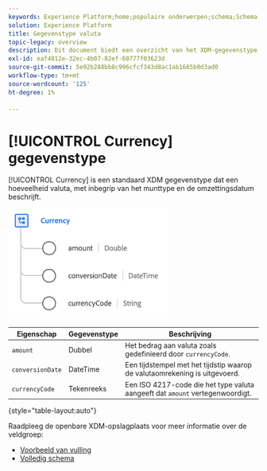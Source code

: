 ```yaml
---
keywords: Experience Platform;home;populaire onderwerpen;schema;Schema;XDM;velden;schema's;Schema's;apparaat;datatype;data-type;data-type;currency;
solution: Experience Platform
title: Gegevenstype valuta
topic-legacy: overview
description: Dit document biedt een overzicht van het XDM-gegevenstype voor valuta.
exl-id: eaf4812e-32ec-4b07-82ef-60777f03623d
source-git-commit: 5e92b288bb8c996cfcf343d8ac1ab1665b0d3ad0
workflow-type: tm+mt
source-wordcount: '125'
ht-degree: 1%

---
```


# [!UICONTROL Currency] gegevenstype

[!UICONTROL Currency] is een standaard XDM gegevenstype dat een hoeveelheid valuta, met inbegrip van het munttype en de omzettingsdatum beschrijft.

![](../images/data-types/currency.png)

| Eigenschap | Gegevenstype | Beschrijving |
| --- | --- | --- |
| `amount` | Dubbel | Het bedrag aan valuta zoals gedefinieerd door `currencyCode`. |
| `conversionDate` | DateTime | Een tijdstempel met het tijdstip waarop de valutaomrekening is uitgevoerd. |
| `currencyCode` | Tekenreeks | Een ISO 4217-code die het type valuta aangeeft dat `amount` vertegenwoordigt. |

{style=&quot;table-layout:auto&quot;}

Raadpleeg de openbare XDM-opslagplaats voor meer informatie over de veldgroep:

* [Voorbeeld van vulling](https://github.com/adobe/xdm/blob/master/components/datatypes/currency.example.1.json)
* [Volledig schema](https://github.com/adobe/xdm/blob/master/components/datatypes/currency.schema.json)
